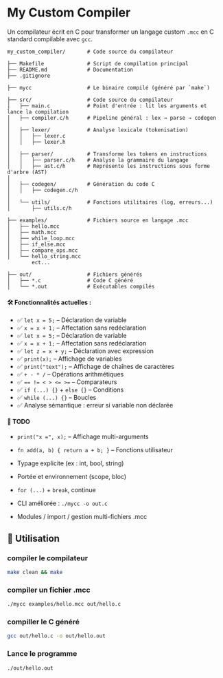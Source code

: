 #  My Custom Compiler

Un compilateur écrit en C pour transformer un langage custom `.mcc` en C standard compilable avec `gcc`.

```
my_custom_compiler/       # Code source du compilateur

├── Makefile              # Script de compilation principal
├── README.md             # Documentation
├── .gitignore           

├── mycc                  # Le binaire compilé (généré par `make`)

├── src/                  # Code source du compilateur
│   ├── main.c            # Point d'entrée : lit les arguments et lance la compilation
│   ├── compiler.c/h      # Pipeline général : lex → parse → codegen
│
│   ├── lexer/            # Analyse lexicale (tokenisation)
│   │   ├── lexer.c
│   │   ├── lexer.h
│
│   ├── parser/           # Transforme les tokens en instructions
│   │   ├── parser.c/h    # Analyse la grammaire du langage
│   │   ├── ast.c/h       # Représente les instructions sous forme d'arbre (AST)
│
│   ├── codegen/          # Génération du code C
│   │   ├── codegen.c/h
│
│   └── utils/            # Fonctions utilitaires (log, erreurs...)
│       ├── utils.c/h

├── examples/             # Fichiers source en langage .mcc
│   ├── hello.mcc
│   ├── math.mcc
│   ├── while_loop.mcc
│   ├── if_else.mcc
│   ├── compare_ops.mcc
│   └── hello_string.mcc
        ect...

├── out/                  # Fichiers générés
│   ├── *.c               # Code C généré
│   └── *.out             # Exécutables compilés
```

#### 🛠️ Fonctionnalités actuelles :

- ✅ ```let x = 5;``` – Déclaration de variable
- ✅ ```x = x + 1;``` – Affectation sans redéclaration
- ✅ `let x = 5;` – Déclaration de variable
- ✅ `x = x + 1;` – Affectation sans redéclaration
- ✅ `let z = x + y;` – Déclaration avec expression
- ✅ `print(x);` – Affichage de variables
- ✅ `print("text");` – Affichage de chaînes de caractères
- ✅ `+ - * /` – Opérations arithmétiques
- ✅ `== != < > <= >=` – Comparateurs
- ✅ `if (...) {}` + `else {}` – Conditions
- ✅ `while (...) {}` – Boucles
- ✅ Analyse sémantique : erreur si variable non déclarée


#### 🚧 TODO
-  ```print("x =", x);``` – Affichage multi-arguments

-  ```fn add(a, b) { return a + b; }``` – Fonctions utilisateur

- Typage explicite (ex : int, bool, string)

- Portée et environnement (scope, bloc)

- ```for (...)``` + ```break```, continue

- CLI améliorée : ```./mycc -o out.c```

- Modules / import / gestion multi-fichiers .mcc


## 🚀 Utilisation

### compiler le compilateur
```bash
make clean && make
```

### compiler un fichier .mcc
```bash
./mycc examples/hello.mcc out/hello.c
```

### compiller  le C généré  
```bash
gcc out/hello.c -o out/hello.out
```

### Lance le programme
```bash
./out/hello.out
```
